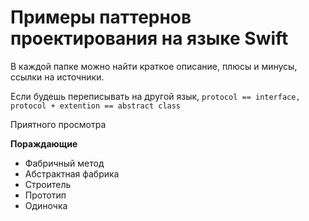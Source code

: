 # Примеры паттернов проектирования на языке Swift


В каждой папке можно найти краткое описание, плюсы и минусы, ссылки на источники.


Если будешь переписывать на другой язык, `protocol == interface, protocol + extention == abstract class`


Приятного просмотра

**Пораждающие**
- Фабричный метод
- Абстрактная фабрика
- Строитель
- Прототип
- Одиночка
